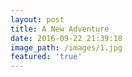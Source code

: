 ```yaml
---
layout: post
title: A New Adventure
date: 2016-09-22 21:39:18
image_path: /images/1.jpg
featured: 'true'
---
```

